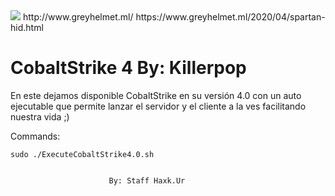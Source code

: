 <img src="https://1.bp.blogspot.com/-lV0q_RogHz0/XyhioZEr6yI/AAAAAAAACog/aUBE3KRem1IA3y03-I5sYSLCWA_ZsHJcwCLcBGAsYHQ/s640/dfbcbdf.png" />
http://www.greyhelmet.ml/     https://www.greyhelmet.ml/2020/04/spartan-hid.html 

# CobaltStrike 4 By: Killerpop


En este dejamos disponible CobaltStrike en su versión 4.0 con un auto 
ejecutable que permite lanzar el servidor y el cliente a la ves facilitando nuestra vida  ;) 



Commands:

	sudo ./ExecuteCobaltStrike4.0.sh
	
	
                          By: Staff Haxk.Ur
